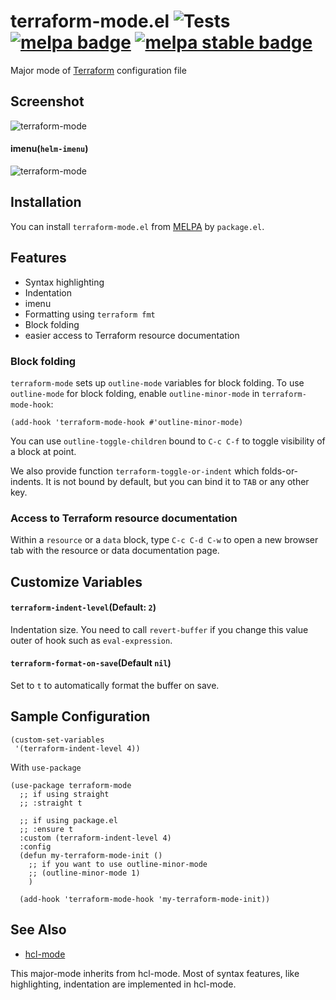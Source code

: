 # terraform-mode.el ![Tests](https://github.com/emacsorphanage/terraform-mode/workflows/Tests/badge.svg) [![melpa badge][melpa-badge]][melpa-link] [![melpa stable badge][melpa-stable-badge]][melpa-stable-link]

Major mode of [Terraform](http://www.terraform.io/) configuration file

## Screenshot

![terraform-mode](image/terraform-mode.png)

#### imenu(`helm-imenu`)

![terraform-mode](image/terraform-mode-imenu.png)


## Installation

You can install `terraform-mode.el` from [MELPA](https://melpa.org/) by `package.el`.


## Features

- Syntax highlighting
- Indentation
- imenu
- Formatting using `terraform fmt`
- Block folding
- easier access to Terraform resource documentation

### Block folding

`terraform-mode` sets up `outline-mode` variables for block folding.
To use `outline-mode` for block folding, enable `outline-minor-mode`
in `terraform-mode-hook`:

``` emacs-lisp
(add-hook 'terraform-mode-hook #'outline-minor-mode)
```

You can use `outline-toggle-children` bound to `C-c C-f` to toggle
visibility of a block at point.

We also provide function `terraform-toggle-or-indent` which
folds-or-indents.  It is not bound by default, but you can bind it to
`TAB` or any other key.

### Access to Terraform resource documentation

Within a `resource` or a `data` block, type `C-c C-d C-w` to open a new
browser tab with the resource or data documentation page.

## Customize Variables

#### `terraform-indent-level`(Default: `2`)

Indentation size. You need to call `revert-buffer` if you change this value outer of hook such as `eval-expression`.

#### `terraform-format-on-save`(Default `nil`)

Set to `t` to automatically format the buffer on save.

## Sample Configuration

```emacs-lisp
(custom-set-variables
 '(terraform-indent-level 4))
```

With `use-package`

``` emacs-lisp
(use-package terraform-mode
  ;; if using straight
  ;; :straight t

  ;; if using package.el
  ;; :ensure t
  :custom (terraform-indent-level 4)
  :config
  (defun my-terraform-mode-init ()
    ;; if you want to use outline-minor-mode
    ;; (outline-minor-mode 1)
    )

  (add-hook 'terraform-mode-hook 'my-terraform-mode-init))
```

## See Also

- [hcl-mode](https://github.com/syohex/emacs-hcl-mode)

This major-mode inherits from hcl-mode. Most of syntax features, like highlighting, indentation are implemented in hcl-mode.

[melpa-link]: https://melpa.org/#/terraform-mode
[melpa-stable-link]: https://stable.melpa.org/#/terraform-mode
[melpa-badge]: https://melpa.org/packages/terraform-mode-badge.svg
[melpa-stable-badge]: https://stable.melpa.org/packages/terraform-mode-badge.svg
